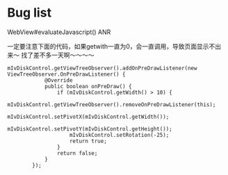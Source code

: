 # Bug list

WebView#evaluateJavascript() ANR

一定要注意下面的代码，如果getwith一直为0，会一直调用，导致页面显示不出来～
找了差不多一天啊～～～～

```
mIvDiskControl.getViewTreeObserver().addOnPreDrawListener(new ViewTreeObserver.OnPreDrawListener() {
			@Override
			public boolean onPreDraw() {
				if (mIvDiskControl.getWidth() > 10) {
					mIvDiskControl.getViewTreeObserver().removeOnPreDrawListener(this);
					mIvDiskControl.setPivotX(mIvDiskControl.getWidth());
					mIvDiskControl.setPivotY(mIvDiskControl.getHeight());
					mIvDiskControl.setRotation(-25);
					return true;
				}
				return false;
			}
		});
```